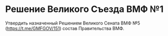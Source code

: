 # Решение Великого Съезда ВМФ №1

Утвердить назначенный Решением Великого Сената ВМФ №5 (https://t.me/GMFGOV/151) состав Правительства ВМФ.
